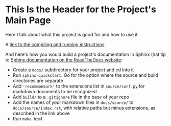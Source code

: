 # This Is the Header for the Project's Main Page

Here I talk about what this project is good for and how to use it

A [link to the compiling and running instructions](compiling_and_running.md)

And here's how you would build a project's documentation in Sphinx (hat tip to [Sphinx documentation on the ReadTheDocs website](https://docs.readthedocs.io/en/stable/intro/getting-started-with-sphinx.html):

* Create a `docs/` subdirectory for your project and cd into it
* Run `sphinx-quickstart`. Go for the option where the source and build directories are separate
* Add `'recommonmark'` to the extensions list in `source/conf.py` for markdown documents to be recognized
* Add `build/` to a `.gitignore` file in the base of your repo
* Add the names of your markdown files in `docs/source/` to `docs/source/index.rst`, with relative paths but minus extensions, as described in the link above
* Run `make html`

